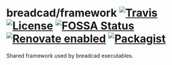 # breadcad/framework [![Travis](https://img.shields.io/travis/jameswilddev/breadcad.svg)](https://travis-ci.org/jameswilddev/breadcad) [![License](https://img.shields.io/github/license/jameswilddev/breadcad.svg)](https://github.com/jameswilddev/breadcad/blob/master/license) [![FOSSA Status](https://app.fossa.io/api/projects/git%2Bgithub.com%2Fjameswilddev%2Fbreadcad.svg?type=shield)](https://app.fossa.io/projects/git%2Bgithub.com%2Fjameswilddev%2Fbreadcad?ref=badge_shield) [![Renovate enabled](https://img.shields.io/badge/renovate-enabled-brightgreen.svg)](https://renovatebot.com/) [![Packagist](https://img.shields.io/packagist/v/breadcad/framework)](https://packagist.org/packages/breadcad/framework)

Shared framework used by breadcad executables.
